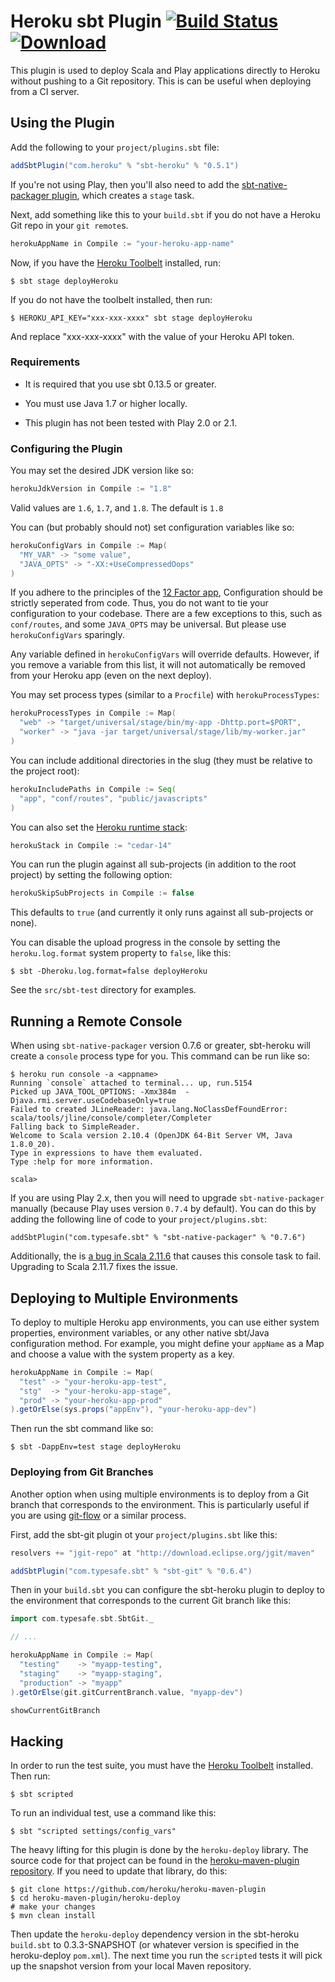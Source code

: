 Heroku sbt Plugin [![Build Status](https://travis-ci.org/heroku/sbt-heroku.svg?branch=master)](https://travis-ci.org/heroku/sbt-heroku) [![Download](https://api.bintray.com/packages/heroku/sbt-plugins/sbt-heroku/images/download.svg) ](https://bintray.com/heroku/sbt-plugins/sbt-heroku/_latestVersion)
=================

This plugin is used to deploy Scala and Play applications directly to Heroku without pushing to a Git repository.
This is can be useful when deploying from a CI server.

## Using the Plugin

Add the following to your `project/plugins.sbt` file:

```scala
addSbtPlugin("com.heroku" % "sbt-heroku" % "0.5.1")
```

If you're not using Play, then you'll also need to add the
[sbt-native-packager plugin](https://github.com/sbt/sbt-native-packager), which creates a `stage` task.

Next, add something like this to your `build.sbt` if you do not have a Heroku Git repo in your `git remote`s.

```scala
herokuAppName in Compile := "your-heroku-app-name"
```

Now, if you have the [Heroku Toolbelt](https://toolbelt.heroku.com/) installed, run:

```sh-session
$ sbt stage deployHeroku
```

If you do not have the toolbelt installed, then run:

```sh-session
$ HEROKU_API_KEY="xxx-xxx-xxxx" sbt stage deployHeroku
```

And replace "xxx-xxx-xxxx" with the value of your Heroku API token.

### Requirements

+  It is required that you use sbt 0.13.5 or greater.

+  You must use Java 1.7 or higher locally.

+  This plugin has not been tested with Play 2.0 or 2.1.

### Configuring the Plugin

You may set the desired JDK version like so:

```scala
herokuJdkVersion in Compile := "1.8"
```

Valid values are `1.6`, `1.7`, and `1.8`. The default is `1.8`

You can (but probably should not) set configuration variables like so:

```scala
herokuConfigVars in Compile := Map(
  "MY_VAR" -> "some value",
  "JAVA_OPTS" -> "-XX:+UseCompressedOops"
)
```

If you adhere to the principles of the [12 Factor app](http://12factor.net/config),
Configuration should be strictly seperated from code. Thus, you do not want to tie your
configuration to your codebase. There are a few exceptions to this, such as `conf/routes`,
and some `JAVA_OPTS` may be universal. But please use `herokuConfigVars` sparingly.

Any variable defined in `herokuConfigVars` will override defaults. However, if you remove
a variable from this list, it will not automatically be removed from your Heroku app
(even on the next deploy).

You may set process types (similar to a `Procfile`) with `herokuProcessTypes`:

```scala
herokuProcessTypes in Compile := Map(
  "web" -> "target/universal/stage/bin/my-app -Dhttp.port=$PORT",
  "worker" -> "java -jar target/universal/stage/lib/my-worker.jar"
)
```

You can include additional directories in the slug (they must be relative to the project root):

```scala
herokuIncludePaths in Compile := Seq(
  "app", "conf/routes", "public/javascripts"
)
```

You can also set the [Heroku runtime stack](https://devcenter.heroku.com/articles/cedar):

```scala
herokuStack in Compile := "cedar-14"
```

You can run the plugin against all sub-projects (in addition to the root project) by setting the following option:

```scala
herokuSkipSubProjects in Compile := false
```

This defaults to `true` (and currently it only runs against all sub-projects or none).

You can disable the upload progress in the console by setting the `heroku.log.format` system property to `false`, like this:

```
$ sbt -Dheroku.log.format=false deployHeroku
```

See the `src/sbt-test` directory for examples.

## Running a Remote Console

When using `sbt-native-packager` version 0.7.6 or greater, sbt-heroku will create a
`console` process type for you. This command can be run like so:

```sh-session
$ heroku run console -a <appname>
Running `console` attached to terminal... up, run.5154
Picked up JAVA_TOOL_OPTIONS: -Xmx384m  -Djava.rmi.server.useCodebaseOnly=true
Failed to created JLineReader: java.lang.NoClassDefFoundError: scala/tools/jline/console/completer/Completer
Falling back to SimpleReader.
Welcome to Scala version 2.10.4 (OpenJDK 64-Bit Server VM, Java 1.8.0_20).
Type in expressions to have them evaluated.
Type :help for more information.

scala>
```

If you are using Play 2.x, then you will need to upgrade `sbt-native-packager` manually
(because Play uses version `0.7.4` by default).
You can do this by adding the following line of code to your `project/plugins.sbt`:

```
addSbtPlugin("com.typesafe.sbt" % "sbt-native-packager" % "0.7.6")
```

Additionally, the is [a bug in Scala 2.11.6](https://issues.scala-lang.org/browse/SI-9199)
that causes this console task to fail. Upgrading to Scala 2.11.7 fixes the issue.

## Deploying to Multiple Environments

To deploy to multiple Heroku app environments, you can use either system properties, environment variables, or any other native sbt/Java configuration method.  For example, you might define your `appName` as a Map and choose a value with
the system property as a key.

```scala
herokuAppName in Compile := Map(
  "test" -> "your-heroku-app-test",
  "stg"  -> "your-heroku-app-stage",
  "prod" -> "your-heroku-app-prod"
).getOrElse(sys.props("appEnv"), "your-heroku-app-dev")
```

Then run the sbt command like so:

```sh-session
$ sbt -DappEnv=test stage deployHeroku
```

### Deploying from Git Branches

Another option when using multiple environments is to deploy from a Git branch that corresponds to the environment. This is particularly useful if you are using [git-flow](https://github.com/nvie/gitflow) or a similar process.

First, add the sbt-git plugin ot your `project/plugins.sbt` like this:

```scala
resolvers += "jgit-repo" at "http://download.eclipse.org/jgit/maven"

addSbtPlugin("com.typesafe.sbt" % "sbt-git" % "0.6.4")
```

Then in your `build.sbt` you can configure the sbt-heroku plugin to deploy to the environment that corresponds to the current Git branch like this:

```scala
import com.typesafe.sbt.SbtGit._

// ...

herokuAppName in Compile := Map(
  "testing"    -> "myapp-testing",
  "staging"    -> "myapp-staging",
  "production" -> "myapp"
).getOrElse(git.gitCurrentBranch.value, "myapp-dev")

showCurrentGitBranch
```

## Hacking

In order to run the test suite, you must have the [Heroku Toolbelt](https://toolbelt.heroku.com/) installed. Then run:

```sh-session
$ sbt scripted
```

To run an individual test, use a command like this:

```sh-session
$ sbt "scripted settings/config_vars"
```

The heavy lifting for this plugin is done by the `heroku-deploy` library. The source code for that project can be found
in the [heroku-maven-plugin repository](https://github.com/heroku/heroku-maven-plugin/tree/master/heroku-deploy). If you
need to update that library, do this:

```sh-session
$ git clone https://github.com/heroku/heroku-maven-plugin
$ cd heroku-maven-plugin/heroku-deploy
# make your changes
$ mvn clean install
```

Then update the `heroku-deploy` dependency version in the sbt-heroku `build.sbt` to 0.3.3-SNAPSHOT (or whatever
version is specified in the heroku-deploy `pom.xml`). The next time you run the `scripted` tests it will pick up the
snapshot version from your local Maven repository.
